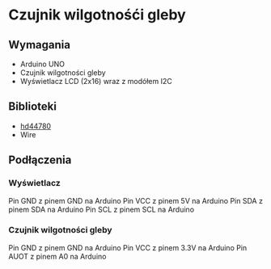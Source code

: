 # Czujnik wilgotnośći gleby
## Wymagania
- Arduino UNO
- Czujnik wilgotności gleby
- Wyświetlacz LCD (2x16) wraz z modółem I2C
## Biblioteki
- [hd44780](https://www.arduinolibraries.info/libraries/hd44780)
- Wire
## Podłączenia
### Wyświetlacz
Pin GND z pinem GND na Arduino
Pin VCC z pinem 5V na Arduino
Pin SDA z pinem SDA na Arduino
Pin SCL z pinem SCL na Arduino
### Czujnik wilgotności gleby
Pin GND z pinem GND na Arduino
Pin VCC z pinem 3.3V na Arduino
Pin AUOT z pinem A0 na Arduino
